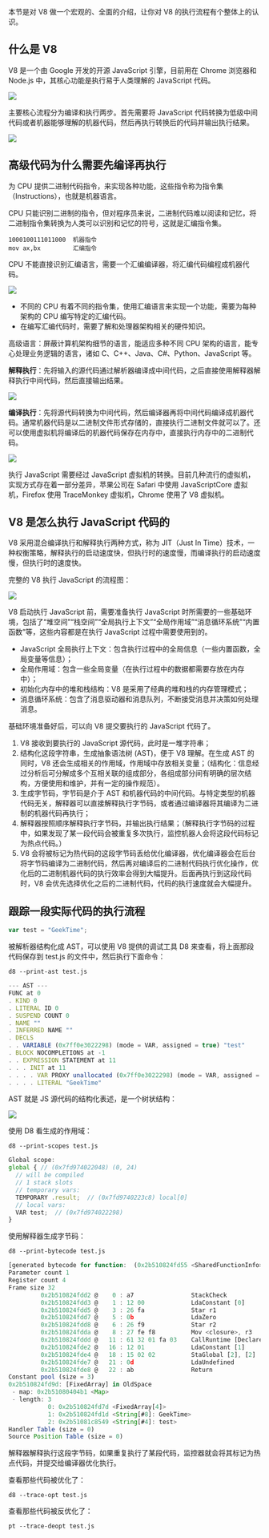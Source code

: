 本节是对 V8 做一个宏观的、全面的介绍，让你对 V8 的执行流程有个整体上的认识。

## 什么是 V8

V8 是一个由 Google 开发的开源 JavaScript 引擎，目前用在 Chrome 浏览器和 Node.js 中，其核心功能是执行易于人类理解的 JavaScript 代码。

![](https://blog-1252173264.cos.ap-shanghai.myqcloud.com/1674292944169-44fc3d9e-7946-487c-8777-2e41248b2613.png)

主要核心流程分为编译和执行两步。首先需要将 JavaScript 代码转换为低级中间代码或者机器能够理解的机器代码，然后再执行转换后的代码并输出执行结果。

![](https://blog-1252173264.cos.ap-shanghai.myqcloud.com/1674293023468-507aebb5-0e05-47ed-a290-7de019f53f95.png)

## 高级代码为什么需要先编译再执行

为 CPU 提供二进制代码指令，来实现各种功能，这些指令称为指令集（Instructions），也就是机器语言。

CPU 只能识别二进制的指令，但对程序员来说，二进制代码难以阅读和记忆，将二进制指令集转换为人类可以识别和记忆的符号，这就是汇编指令集。

```plain
1000100111011000  机器指令
mov ax,bx         汇编指令
```

CPU 不能直接识别汇编语言，需要一个汇编编译器，将汇编代码编程成机器代码。

![](https://blog-1252173264.cos.ap-shanghai.myqcloud.com/1674485196596-8c850f3d-f543-4a07-b9dc-e996a71a9574.png)

- 不同的 CPU 有着不同的指令集，使用汇编语言来实现一个功能，需要为每种架构的 CPU 编写特定的汇编代码。
- 在编写汇编代码时，需要了解和处理器架构相关的硬件知识。

高级语言：屏蔽计算机架构细节的语言，能适应多种不同 CPU 架构的语言，能专心处理业务逻辑的语言，诸如 C、C++、Java、C#、Python、JavaScript 等。

**解释执行**：先将输入的源代码通过解析器编译成中间代码，之后直接使用解释器解释执行中间代码，然后直接输出结果。

![](https://blog-1252173264.cos.ap-shanghai.myqcloud.com/1675223365698-9bc34455-48c2-4e2a-83b3-e1bf7fcb32cd.png)

**编译执行**：先将源代码转换为中间代码，然后编译器再将中间代码编译成机器代码。通常机器代码是以二进制文件形式存储的，直接执行二进制文件就可以了。还可以使用虚拟机将编译后的机器代码保存在内存中，直接执行内存中的二进制代码。

![](https://blog-1252173264.cos.ap-shanghai.myqcloud.com/1675223548437-b2e9c593-8824-4154-981f-9fad5cf2eaac.png)

执行 JavaScript 需要经过 JavaScript 虚拟机的转换。目前几种流行的虚拟机，实现方式存在着一部分差异，苹果公司在 Safari 中使用 JavaScriptCore 虚拟机，Firefox 使用 TraceMonkey 虚拟机，Chrome 使用了 V8 虚拟机。

## V8 是怎么执行 JavaScript 代码的

V8 采用混合编译执行和解释执行两种方式，称为 JIT（Just In Time）技术，一种权衡策略，解释执行的启动速度快，但执行时的速度慢，而编译执行的启动速度慢，但执行时的速度快。

完整的 V8 执行 JavaScript 的流程图：

![](https://blog-1252173264.cos.ap-shanghai.myqcloud.com/1675240019822-d446a51c-71bb-4668-a9eb-b398673bf449.png)

V8 启动执行 JavaScript 前，需要准备执行 JavaScript 时所需要的一些基础环境，包括了“堆空间”“栈空间”“全局执行上下文”“全局作用域”“消息循环系统”“内置函数”等，这些内容都是在执行 JavaScript 过程中需要使用到的。

- JavaScript 全局执行上下文：包含执行过程中的全局信息（一些内置函数，全局变量等信息）；
- 全局作用域：包含一些全局变量（在执行过程中的数据都需要存放在内存中）；
- 初始化内存中的堆和栈结构：V8 是采用了经典的堆和栈的内存管理模式；
- 消息循环系统：包含了消息驱动器和消息队列，不断接受消息并决策如何处理消息。

基础环境准备好后，可以向 V8 提交要执行的 JavaScript 代码了。

1. V8 接收到要执行的 JavaScript 源代码，此时是一堆字符串；
2. 结构化这段字符串，生成抽象语法树 (AST)，便于 V8 理解。在生成 AST 的同时，V8 还会生成相关的作用域，作用域中存放相关变量；（结构化：信息经过分析后可分解成多个互相关联的组成部分，各组成部分间有明确的层次结构，方便使用和维护，并有一定的操作规范）。
3. 生成字节码，字节码是介于 AST 和机器代码的中间代码。与特定类型的机器代码无关，解释器可以直接解释执行字节码，或者通过编译器将其编译为二进制的机器代码再执行；
4. 解释器按照顺序解释执行字节码，并输出执行结果；（解释执行字节码的过程中，如果发现了某一段代码会被重复多次执行，监控机器人会将这段代码标记为热点代码。）
5. V8 会将被标记为热代码的这段字节码丢给优化编译器，优化编译器会在后台将字节码编译为二进制代码，然后再对编译后的二进制代码执行优化操作，优化后的二进制机器代码的执行效率会得到大幅提升。后面再执行到这段代码时，V8 会优先选择优化之后的二进制代码，代码的执行速度就会大幅提升。

## 跟踪一段实际代码的执行流程

```javascript
var test = "GeekTime";
```

被解析器结构化成 AST，可以使用 V8 提供的调试工具 D8 来查看，将上面那段代码保存到 test.js 的文件中，然后执行下面命令：

`d8 --print-ast test.js`

```javascript
--- AST ---
FUNC at 0
. KIND 0
. LITERAL ID 0
. SUSPEND COUNT 0
. NAME ""
. INFERRED NAME ""
. DECLS
. . VARIABLE (0x7ff0e3022298) (mode = VAR, assigned = true) "test"
. BLOCK NOCOMPLETIONS at -1
. . EXPRESSION STATEMENT at 11
. . . INIT at 11
. . . . VAR PROXY unallocated (0x7ff0e3022298) (mode = VAR, assigned = true) "test"
. . . . LITERAL "GeekTime"
```

AST 就是 JS 源代码的结构化表述，是一个树状结构：

![](https://blog-1252173264.cos.ap-shanghai.myqcloud.com/1675330284830-629bc096-9262-4c4a-a0d1-187a01fa3b7e.png)

使用 D8 看生成的作用域：

`d8 --print-scopes test.js`

```javascript
Global scope:
global { // (0x7fd974022048) (0, 24)
  // will be compiled
  // 1 stack slots
  // temporary vars:
  TEMPORARY .result;  // (0x7fd9740223c8) local[0]
  // local vars:
  VAR test;  // (0x7fd974022298)
}
```

使用解释器生成字节码：

`d8 --print-bytecode test.js`

```javascript
[generated bytecode for function:  (0x2b510824fd55 <SharedFunctionInfo>)]
Parameter count 1
Register count 4
Frame size 32
         0x2b510824fdd2 @    0 : a7                StackCheck
         0x2b510824fdd3 @    1 : 12 00             LdaConstant [0]
         0x2b510824fdd5 @    3 : 26 fa             Star r1
         0x2b510824fdd7 @    5 : 0b                LdaZero
         0x2b510824fdd8 @    6 : 26 f9             Star r2
         0x2b510824fdda @    8 : 27 fe f8          Mov <closure>, r3
         0x2b510824fddd @   11 : 61 32 01 fa 03    CallRuntime [DeclareGlobals], r1-r3
         0x2b510824fde2 @   16 : 12 01             LdaConstant [1]
         0x2b510824fde4 @   18 : 15 02 02          StaGlobal [2], [2]
         0x2b510824fde7 @   21 : 0d                LdaUndefined
         0x2b510824fde8 @   22 : ab                Return
Constant pool (size = 3)
0x2b510824fd9d: [FixedArray] in OldSpace
 - map: 0x2b51080404b1 <Map>
 - length: 3
           0: 0x2b510824fd7d <FixedArray[4]>
           1: 0x2b510824fd1d <String[#8]: GeekTime>
           2: 0x2b51081c8549 <String[#4]: test>
Handler Table (size = 0)
Source Position Table (size = 0)
```

解释器解释执行这段字节码，如果重复执行了某段代码，监控器就会将其标记为热点代码，并提交给编译器优化执行。

查看那些代码被优化了：

`d8 --trace-opt test.js`

查看那些代码被反优化了：

`pt --trace-deopt test.js`
